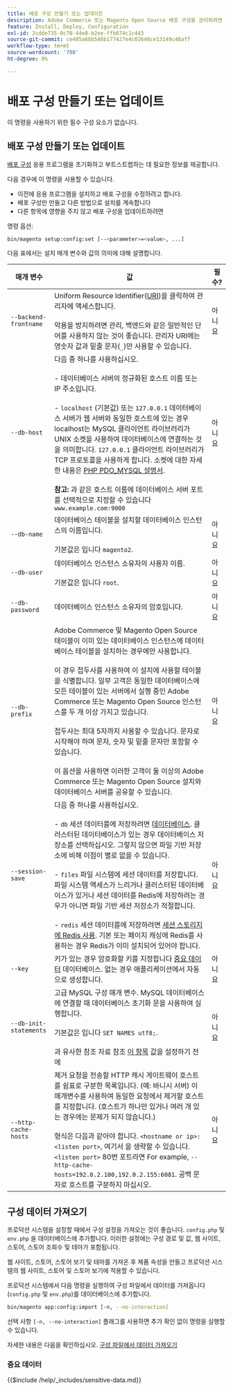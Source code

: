 ```yaml
---
title: 배포 구성 만들기 또는 업데이트
description: Adobe Commerce 또는 Magento Open Source 배포 구성을 관리하려면 다음 단계를 따르십시오.
feature: Install, Deploy, Configuration
exl-id: 2cdde735-0c70-44e8-b2ee-ffb874c1c443
source-git-commit: ce405a6bb548b177427e4c02640ce13149c48aff
workflow-type: tm+mt
source-wordcount: '708'
ht-degree: 0%

---
```


# 배포 구성 만들기 또는 업데이트

이 명령을 사용하기 위한 필수 구성 요소가 없습니다.

## 배포 구성 만들기 또는 업데이트

[배포 구성](../../configuration/reference/deployment-files.md) 응용 프로그램을 초기화하고 부트스트랩하는 데 필요한 정보를 제공합니다.

다음 경우에 이 명령을 사용할 수 있습니다.

* 이전에 응용 프로그램을 설치하고 배포 구성을 수정하려고 합니다.
* 배포 구성만 만들고 다른 방법으로 설치를 계속합니다
* 다른 항목에 영향을 주지 않고 배포 구성을 업데이트하려면

명령 옵션:

```bash
bin/magento setup:config:set [--<parameter>=<value>, ...]
```

다음 표에서는 설치 매개 변수와 값의 의미에 대해 설명합니다.

| 매개 변수 | 값 | 필수? |
|--- |--- |--- |
| `--backend-frontname` | Uniform Resource Identifier([URI](https://www.w3.org/Protocols/rfc2616/rfc2616-sec3.html#sec3.2))을 클릭하여 관리자에 액세스합니다.<br><br>악용을 방지하려면 관리, 백엔드와 같은 일반적인 단어를 사용하지 않는 것이 좋습니다. 관리자 URI에는 영숫자 값과 밑줄 문자(`_`)만 사용할 수 있습니다. | 아니요 |
| `--db-host` | 다음 중 하나를 사용하십시오.<br><br>- 데이터베이스 서버의 정규화된 호스트 이름 또는 IP 주소입니다.<br><br>- `localhost` (기본값) 또는 `127.0.0.1` 데이터베이스 서버가 웹 서버와 동일한 호스트에 있는 경우 localhost는 MySQL 클라이언트 라이브러리가 UNIX 소켓을 사용하여 데이터베이스에 연결하는 것을 의미합니다. `127.0.0.1` 클라이언트 라이브러리가 TCP 프로토콜을 사용하게 합니다. 소켓에 대한 자세한 내용은 [PHP PDO_MYSQL 설명서](https://www.php.net/manual/en/ref.pdo-mysql.php).<br><br>**참고:** 과 같은 호스트 이름에 데이터베이스 서버 포트를 선택적으로 지정할 수 있습니다 `www.example.com:9000` | 아니요 |
| `--db-name` | 데이터베이스 테이블을 설치할 데이터베이스 인스턴스의 이름입니다.<br><br>기본값은 입니다 `magento2`. | 아니요 |
| `--db-user` | 데이터베이스 인스턴스 소유자의 사용자 이름.<br><br>기본값은 입니다 `root`. | 아니요 |
| `--db-password` | 데이터베이스 인스턴스 소유자의 암호입니다. | 아니요 |
| `--db-prefix` | Adobe Commerce 및 Magento Open Source 테이블이 이미 있는 데이터베이스 인스턴스에 데이터베이스 테이블을 설치하는 경우에만 사용합니다.<br><br>이 경우 접두사를 사용하여 이 설치에 사용할 테이블을 식별합니다. 일부 고객은 동일한 데이터베이스에 모든 테이블이 있는 서버에서 실행 중인 Adobe Commerce 또는 Magento Open Source 인스턴스를 두 개 이상 가지고 있습니다.<br><br>접두사는 최대 5자까지 사용할 수 있습니다. 문자로 시작해야 하며 문자, 숫자 및 밑줄 문자만 포함할 수 있습니다.<br><br>이 옵션을 사용하면 이러한 고객이 둘 이상의 Adobe Commerce 또는 Magento Open Source 설치와 데이터베이스 서버를 공유할 수 있습니다. | 아니요 |
| `--session-save` | 다음 중 하나를 사용하십시오.<br><br>- `db` 세션 데이터를에 저장하려면 [데이터베이스](https://developer.adobe.com/commerce/php/development/cache/partial/database-caching/). 클러스터된 데이터베이스가 있는 경우 데이터베이스 저장소를 선택하십시오. 그렇지 않으면 파일 기반 저장소에 비해 이점이 별로 없을 수 있습니다.<br><br>- `files` 파일 시스템에 세션 데이터를 저장합니다. 파일 시스템 액세스가 느리거나 클러스터된 데이터베이스가 있거나 세션 데이터를 Redis에 저장하려는 경우가 아니면 파일 기반 세션 저장소가 적절합니다.<br><br>- `redis` 세션 데이터를에 저장하려면 [세션 스토리지에 Redis 사용](../../configuration/cache/config-redis.md). 기본 또는 페이지 캐싱에 Redis를 사용하는 경우 Redis가 이미 설치되어 있어야 합니다. | 아니요 |
| `--key` | 키가 있는 경우 암호화할 키를 지정합니다 [중요 데이터](#sensitive-data) 데이터베이스. 없는 경우 애플리케이션에서 자동으로 생성합니다. | 아니요 |
| `--db-init-statements` | 고급 MySQL 구성 매개 변수. MySQL 데이터베이스에 연결할 때 데이터베이스 초기화 문을 사용하여 실행합니다.<br><br>기본값은 입니다 `SET NAMES utf8;`.<br><br>과 유사한 참조 자료 참조 [이 항목](https://dev.mysql.com/doc/refman/5.6/en/server-options.html) 값을 설정하기 전에 | 아니요 |
| `--http-cache-hosts` | 제거 요청을 전송할 HTTP 캐시 게이트웨이 호스트를 쉼표로 구분한 목록입니다. (예: 바니시 서버) 이 매개변수를 사용하여 동일한 요청에서 제거할 호스트를 지정합니다. (호스트가 하나만 있거나 여러 개 있는 경우에는 문제가 되지 않습니다.)<br><br>형식은 다음과 같아야 합니다. `<hostname or ip>:<listen port>`, 여기서 을 생략할 수 있습니다. `<listen port>` 80번 포트라면 For example, `--http-cache-hosts=192.0.2.100,192.0.2.155:6081`. 공백 문자로 호스트를 구분하지 마십시오. | 아니요 |

## 구성 데이터 가져오기

프로덕션 시스템을 설정할 때에서 구성 설정을 가져오는 것이 좋습니다. `config.php` 및 `env.php` 을 데이터베이스에 추가합니다.
이러한 설정에는 구성 경로 및 값, 웹 사이트, 스토어, 스토어 조회수 및 테마가 포함됩니다.

웹 사이트, 스토어, 스토어 보기 및 테마를 가져온 후 제품 속성을 만들고 프로덕션 시스템의 웹 사이트, 스토어 및 스토어 보기에 적용할 수 있습니다.

프로덕션 시스템에서 다음 명령을 실행하여 구성 파일에서 데이터를 가져옵니다(`config.php` 및 `env.php`)를 데이터베이스에 추가합니다.

```bash
bin/magento app:config:import [-n, --no-interaction]
```

선택 사항 `[-n, --no-interaction]` 플래그를 사용하면 추가 확인 없이 명령을 실행할 수 있습니다.

자세한 내용은 다음을 확인하십시오. [구성 파일에서 데이터 가져오기](../../configuration/cli/import-configuration.md)

### 중요 데이터

{{$include /help/_includes/sensitive-data.md}}
